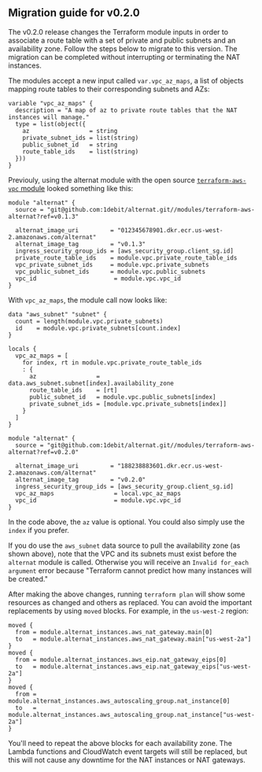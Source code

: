 ## Migration guide for v0.2.0

The v0.2.0 release changes the Terraform module inputs in order to associate a route table with a set of private and public subnets and an availability zone. Follow the steps below to migrate to this version. The migration can be completed without interrupting or terminating the NAT instances.

The modules accept a new input called `var.vpc_az_maps`, a list of objects mapping route tables to their corresponding subnets and AZs:

```
variable "vpc_az_maps" {
  description = "A map of az to private route tables that the NAT instances will manage."
  type = list(object({
    az                 = string
    private_subnet_ids = list(string)
    public_subnet_id   = string
    route_table_ids    = list(string)
  }))
}
```

Previouly, using the alternat module with the open source [`terraform-aws-vpc` module](https://github.com/terraform-aws-modules/terraform-aws-vpc) looked something like this:

```
module "alternat" {
  source = "git@github.com:1debit/alternat.git//modules/terraform-aws-alternat?ref=v0.1.3"

  alternat_image_uri         = "012345678901.dkr.ecr.us-west-2.amazonaws.com/alternat"
  alternat_image_tag         = "v0.1.3"
  ingress_security_group_ids = [aws_security_group.client_sg.id]
  private_route_table_ids    = module.vpc.private_route_table_ids
  vpc_private_subnet_ids     = module.vpc.private_subnets
  vpc_public_subnet_ids      = module.vpc.public_subnets
  vpc_id                      = module.vpc.vpc_id
}
```

With `vpc_az_maps`, the module call now looks like:

```
data "aws_subnet" "subnet" {
  count = length(module.vpc.private_subnets)
  id    = module.vpc.private_subnets[count.index]
}

locals {
  vpc_az_maps = [
    for index, rt in module.vpc.private_route_table_ids
    : {
      az                 = data.aws_subnet.subnet[index].availability_zone
      route_table_ids    = [rt]
      public_subnet_id   = module.vpc.public_subnets[index]
      private_subnet_ids = [module.vpc.private_subnets[index]]
    }
  ]
}

module "alternat" {
  source = "git@github.com:1debit/alternat.git//modules/terraform-aws-alternat?ref=v0.2.0"

  alternat_image_uri         = "188238883601.dkr.ecr.us-west-2.amazonaws.com/alternat"
  alternat_image_tag         = "v0.2.0"
  ingress_security_group_ids = [aws_security_group.client_sg.id]
  vpc_az_maps                 = local.vpc_az_maps
  vpc_id                      = module.vpc.vpc_id
}
```

In the code above, the `az` value is optional. You could also simply use the `index` if you prefer.

If you do use the `aws_subnet` data source to pull the availability zone (as shown above), note that the VPC and its subnets must exist before the `alternat` module is called. Otherwise you will receive an `Invalid for_each argument` error because "Terraform cannot predict how many instances will be created."

After making the above changes, running `terraform plan` will show some resources as changed and others as replaced. You can avoid the important replacements by using `moved` blocks. For example, in the `us-west-2` region:


```
moved {
  from = module.alternat_instances.aws_nat_gateway.main[0]
  to   = module.alternat_instances.aws_nat_gateway.main["us-west-2a"]
}
moved {
  from = module.alternat_instances.aws_eip.nat_gateway_eips[0]
  to   = module.alternat_instances.aws_eip.nat_gateway_eips["us-west-2a"]
}
moved {
  from = module.alternat_instances.aws_autoscaling_group.nat_instance[0]
  to   = module.alternat_instances.aws_autoscaling_group.nat_instance["us-west-2a"]
}
```

You'll need to repeat the above blocks for each availability zone. The Lambda functions and CloudWatch event targets will still be replaced, but this will not cause any downtime for the NAT instances or NAT gateways.
